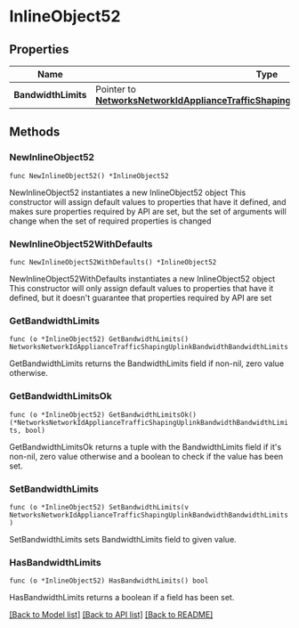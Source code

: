 # InlineObject52

## Properties

Name | Type | Description | Notes
------------ | ------------- | ------------- | -------------
**BandwidthLimits** | Pointer to [**NetworksNetworkIdApplianceTrafficShapingUplinkBandwidthBandwidthLimits**](NetworksNetworkIdApplianceTrafficShapingUplinkBandwidthBandwidthLimits.md) |  | [optional] 

## Methods

### NewInlineObject52

`func NewInlineObject52() *InlineObject52`

NewInlineObject52 instantiates a new InlineObject52 object
This constructor will assign default values to properties that have it defined,
and makes sure properties required by API are set, but the set of arguments
will change when the set of required properties is changed

### NewInlineObject52WithDefaults

`func NewInlineObject52WithDefaults() *InlineObject52`

NewInlineObject52WithDefaults instantiates a new InlineObject52 object
This constructor will only assign default values to properties that have it defined,
but it doesn't guarantee that properties required by API are set

### GetBandwidthLimits

`func (o *InlineObject52) GetBandwidthLimits() NetworksNetworkIdApplianceTrafficShapingUplinkBandwidthBandwidthLimits`

GetBandwidthLimits returns the BandwidthLimits field if non-nil, zero value otherwise.

### GetBandwidthLimitsOk

`func (o *InlineObject52) GetBandwidthLimitsOk() (*NetworksNetworkIdApplianceTrafficShapingUplinkBandwidthBandwidthLimits, bool)`

GetBandwidthLimitsOk returns a tuple with the BandwidthLimits field if it's non-nil, zero value otherwise
and a boolean to check if the value has been set.

### SetBandwidthLimits

`func (o *InlineObject52) SetBandwidthLimits(v NetworksNetworkIdApplianceTrafficShapingUplinkBandwidthBandwidthLimits)`

SetBandwidthLimits sets BandwidthLimits field to given value.

### HasBandwidthLimits

`func (o *InlineObject52) HasBandwidthLimits() bool`

HasBandwidthLimits returns a boolean if a field has been set.


[[Back to Model list]](../README.md#documentation-for-models) [[Back to API list]](../README.md#documentation-for-api-endpoints) [[Back to README]](../README.md)


